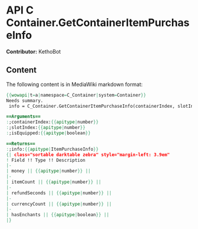 # API C Container.GetContainerItemPurchaseInfo

**Contributor:** KethoBot

## Content

The following content is in MediaWiki markdown format:

```mediawiki
{{wowapi|t=a|namespace=C_Container|system=Container}}
Needs summary.
 info = C_Container.GetContainerItemPurchaseInfo(containerIndex, slotIndex, isEquipped)

==Arguments==
:;containerIndex:{{apitype|number}}
:;slotIndex:{{apitype|number}}
:;isEquipped:{{apitype|boolean}}

==Returns==
:;info:{{apitype|ItemPurchaseInfo}}
{| class="sortable darktable zebra" style="margin-left: 3.9em"
! Field !! Type !! Description
|-
| money || {{apitype|number}} || 
|-
| itemCount || {{apitype|number}} || 
|-
| refundSeconds || {{apitype|number}} || 
|-
| currencyCount || {{apitype|number}} || 
|-
| hasEnchants || {{apitype|boolean}} || 
|}
```